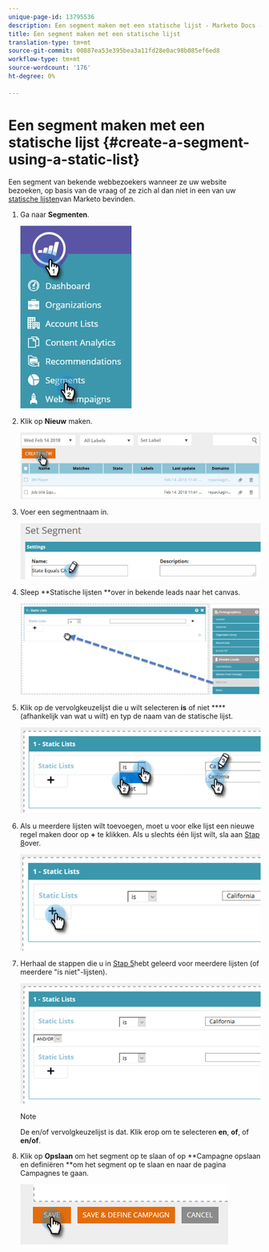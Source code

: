 ```yaml
---
unique-page-id: 13795536
description: Een segment maken met een statische lijst - Marketo Docs - Productdocumentatie
title: Een segment maken met een statische lijst
translation-type: tm+mt
source-git-commit: 00887ea53e395bea3a11fd28e0ac98b085ef6ed8
workflow-type: tm+mt
source-wordcount: '176'
ht-degree: 0%

---
```



# Een segment maken met een statische lijst {#create-a-segment-using-a-static-list}

Een segment van bekende webbezoekers wanneer ze uw website bezoeken, op basis van de vraag of ze zich al dan niet in een van uw [statische lijsten](http://docs.marketo.com/display/DOCS/Understanding+Static+Lists)van Marketo bevinden.

1. Ga naar **Segmenten**.

   ![](assets/1.jpg)

1. Klik op **Nieuw** maken.

   ![](assets/two.png)

1. Voer een segmentnaam in.

   ![](assets/three.png)

1. Sleep **Statische lijsten **over in bekende leads naar het canvas.

   ![](assets/four-2.png)

1. Klik op de vervolgkeuzelijst die u wilt selecteren **is** of niet **** (afhankelijk van wat u wilt) en typ de naam van de statische lijst.

   ![](assets/five-2.png)

1. Als u meerdere lijsten wilt toevoegen, moet u voor elke lijst een nieuwe regel maken door op **+** te klikken. Als u slechts één lijst wilt, sla aan [Stap 8](#eight)over.

   ![](assets/six-1.png)

1. Herhaal de stappen die u in [Stap 5](#five)hebt geleerd voor meerdere lijsten (of meerdere &quot;is niet&quot;-lijsten).

   ![](assets/seven-2.png)

   >[!NOTE]
   >
   >De en/of vervolgkeuzelijst is dat. Klik erop om te selecteren **en**, **of**, of **en/of**.

1. Klik op **Opslaan** om het segment op te slaan of op **Campagne opslaan en definiëren **om het segment op te slaan en naar de pagina Campagnes te gaan.

   ![](assets/eight-1.png)

